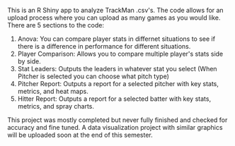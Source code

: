 This is an R Shiny app to analyze TrackMan .csv's. The code allows for an upload process where you can upload as many games as you would like. There are 5 sections to the code: 
1. Anova: You can compare player stats in differnet situations to see if there is a difference in performance for different situations.
2. Player Comparison: Allows you to compare multiple player's stats side by side.
3. Stat Leaders: Outputs the leaders in whatever stat you select (When Pitcher is selected you can choose what pitch type)
4. Pitcher Report: Outputs a report for a selected pitcher with key stats, metrics, and heat maps.
5. Hitter Report: Outputs a report for a selected batter with key stats, metrics, and spray charts.

This project was mostly completed but never fully finished and checked for accuracy and fine tuned. A data visualization project with similar graphics will be uploaded soon at the end of this semester.
